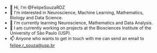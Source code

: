 - 👋 Hi, I’m @FelipeSouzaRDZ
- 👀 I'm interested in Neuroscience, Machine Learning, Mathematics, Biology and Data Science.
- 🌱 I'm currently learning Neuroscience, Mathematics and Data Analysis.
- 💞️ I am currently working on projects at the Biosciences Institute of the University of São Paulo (USP).
- 📫 Anyone who wants to get in touch with me can send an email to felipe.r_souza@usp.br
